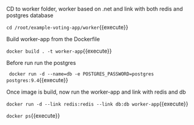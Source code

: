 CD to worker folder, worker based on .net and link with both redis and postgres database

`cd /root/example-voting-app/worker`{{execute}}

Build worker-app from the Dockerfile

`docker build . -t worker-app`{{execute}}


Before run run the postgres 

` docker run -d --name=db -e POSTGRES_PASSWORD=postgres postgres:9.4`{{execute}}

Once image is build, now run the worker-app and link with redis and db

`docker run -d --link redis:redis --link db:db worker-app`{{execute}}

`docker ps`{{execute}}








